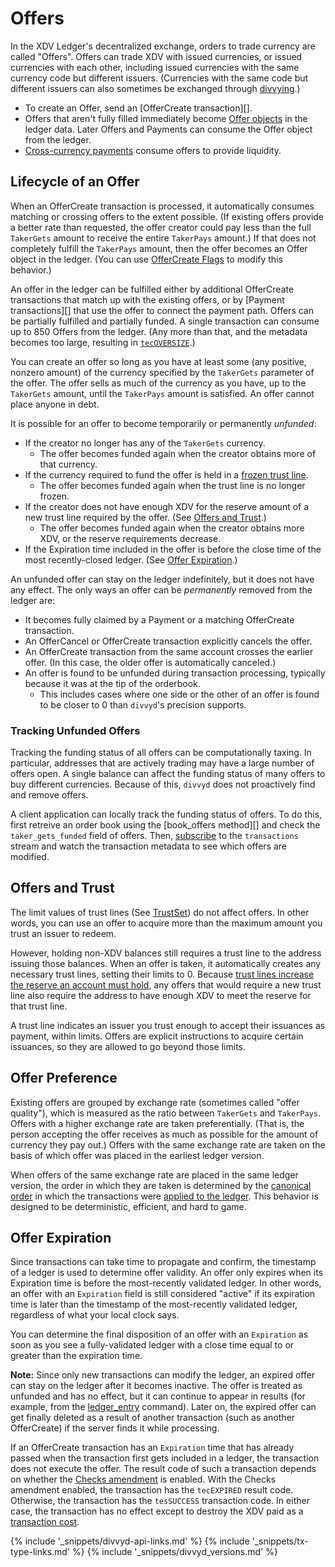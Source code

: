 # Offers

In the XDV Ledger's decentralized exchange, orders to trade currency are called "Offers". Offers can trade XDV with issued currencies, or issued currencies with each other, including issued currencies with the same currency code but different issuers. (Currencies with the same code but different issuers can also sometimes be exchanged through [divvying](divvying.html).)

- To create an Offer, send an [OfferCreate transaction][].
- Offers that aren't fully filled immediately become [Offer objects](offer.html) in the ledger data. Later Offers and Payments can consume the Offer object from the ledger.
- [Cross-currency payments](cross-currency-payments.html) consume offers to provide liquidity.


## Lifecycle of an Offer

When an OfferCreate transaction is processed, it automatically consumes matching or crossing offers to the extent possible. (If existing offers provide a better rate than requested, the offer creator could pay less than the full `TakerGets` amount to receive the entire `TakerPays` amount.) If that does not completely fulfill the `TakerPays` amount, then the offer becomes an Offer object in the ledger. (You can use [OfferCreate Flags](offercreate.html#offercreate-flags) to modify this behavior.)

An offer in the ledger can be fulfilled either by additional OfferCreate transactions that match up with the existing offers, or by [Payment transactions][] that use the offer to connect the payment path. Offers can be partially fulfilled and partially funded. A single transaction can consume up to 850 Offers from the ledger. (Any more than that, and the metadata becomes too large, resulting in [`tecOVERSIZE`](tec-codes.html).)

You can create an offer so long as you have at least some (any positive, nonzero amount) of the currency specified by the `TakerGets` parameter of the offer. The offer sells as much of the currency as you have, up to the `TakerGets` amount, until the `TakerPays` amount is satisfied. An offer cannot place anyone in debt.

It is possible for an offer to become temporarily or permanently _unfunded_:

* If the creator no longer has any of the `TakerGets` currency.
    * The offer becomes funded again when the creator obtains more of that currency.
* If the currency required to fund the offer is held in a [frozen trust line](freezes.html).
    * The offer becomes funded again when the trust line is no longer frozen.
* If the creator does not have enough XDV for the reserve amount of a new trust line required by the offer. (See [Offers and Trust](#offers-and-trust).)
    * The offer becomes funded again when the creator obtains more XDV, or the reserve requirements decrease.
* If the Expiration time included in the offer is before the close time of the most recently-closed ledger. (See [Offer Expiration](#offer-expiration).)

An unfunded offer can stay on the ledger indefinitely, but it does not have any effect. The only ways an offer can be *permanently* removed from the ledger are:

* It becomes fully claimed by a Payment or a matching OfferCreate transaction.
* An OfferCancel or OfferCreate transaction explicitly cancels the offer.
* An OfferCreate transaction from the same account crosses the earlier offer. (In this case, the older offer is automatically canceled.)
* An offer is found to be unfunded during transaction processing, typically because it was at the tip of the orderbook.
    * This includes cases where one side or the other of an offer is found to be closer to 0 than `divvyd`'s precision supports.

### Tracking Unfunded Offers

Tracking the funding status of all offers can be computationally taxing. In particular, addresses that are actively trading may have a large number of offers open. A single balance can affect the funding status of many offers to buy different currencies. Because of this, `divvyd` does not proactively find and remove offers.

A client application can locally track the funding status of offers. To do this, first retreive an order book using the [book_offers method][] and check the `taker_gets_funded` field of offers. Then, [subscribe](subscribe.html) to the `transactions` stream and watch the transaction metadata to see which offers are modified.


## Offers and Trust

The limit values of trust lines (See [TrustSet](trustset.html)) do not affect offers. In other words, you can use an offer to acquire more than the maximum amount you trust an issuer to redeem.

However, holding non-XDV balances still requires a trust line to the address issuing those balances. When an offer is taken, it automatically creates any necessary trust lines, setting their limits to 0. Because [trust lines increase the reserve an account must hold](reserves.html), any offers that would require a new trust line also require the address to have enough XDV to meet the reserve for that trust line.

A trust line indicates an issuer you trust enough to accept their issuances as payment, within limits. Offers are explicit instructions to acquire certain issuances, so they are allowed to go beyond those limits.


## Offer Preference

Existing offers are grouped by exchange rate (sometimes called "offer quality"), which is measured as the ratio between `TakerGets` and `TakerPays`. Offers with a higher exchange rate are taken preferentially. (That is, the person accepting the offer receives as much as possible for the amount of currency they pay out.) Offers with the same exchange rate are taken on the basis of which offer was placed in the earliest ledger version.

When offers of the same exchange rate are placed in the same ledger version, the order in which they are taken is determined by the [canonical order](https://github.com/xdv/divvyd/blob/release/src/divvy/app/misc/CanonicalTXSet.cpp "Source: Transaction ordering") in which the transactions were [applied to the ledger](https://github.com/xdv/divvyd/blob/5425a90f160711e46b2c1f1c93d68e5941e4bfb6/src/divvy/app/consensus/LedgerConsensus.cpp#L1435-L1538 "Source: Applying transactions"). This behavior is designed to be deterministic, efficient, and hard to game.


## Offer Expiration

Since transactions can take time to propagate and confirm, the timestamp of a ledger is used to determine offer validity. An offer only expires when its Expiration time is before the most-recently validated ledger. In other words, an offer with an `Expiration` field is still considered "active" if its expiration time is later than the timestamp of the most-recently validated ledger, regardless of what your local clock says.

You can determine the final disposition of an offer with an `Expiration` as soon as you see a fully-validated ledger with a close time equal to or greater than the expiration time.

**Note:** Since only new transactions can modify the ledger, an expired offer can stay on the ledger after it becomes inactive. The offer is treated as unfunded and has no effect, but it can continue to appear in results (for example, from the [ledger_entry](ledger_entry.html) command). Later on, the expired offer can get finally deleted as a result of another transaction (such as another OfferCreate) if the server finds it while processing.

If an OfferCreate transaction has an `Expiration` time that has already passed when the transaction first gets included in a ledger, the transaction does not execute the offer. The result code of such a transaction depends on whether the [Checks amendment](known-amendments.html#checks) is enabled. With the Checks amendment enabled, the transaction has the `tecEXPIRED` result code. Otherwise, the transaction has the `tesSUCCESS` transaction code. In either case, the transaction has no effect except to destroy the XDV paid as a [transaction cost](transaction-cost.html).


<!--{# common link defs #}-->
{% include '_snippets/divvyd-api-links.md' %}
{% include '_snippets/tx-type-links.md' %}
{% include '_snippets/divvyd_versions.md' %}

